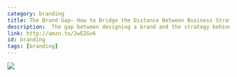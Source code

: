 ```yaml
---
category: branding
title: The Brand Gap— How to Bridge the Distance Between Business Strategy and Design
description:  The gap between designing a brand and the strategy behind it. Great read for brand identity designers.
link: http://amzn.to/2wEZGv6
id: branding
tags: [branding]
---
```

<a target="_blank"  href="https://www.amazon.com/gp/product/0321348109/ref=as_li_tl?ie=UTF8&camp=1789&creative=9325&creativeASIN=0321348109&linkCode=as2&tag=compassofdesi-20&linkId=bbf42cbdabe2bf65fadbe070c0eb3d09"><img border="0" src="//ws-na.amazon-adsystem.com/widgets/q?_encoding=UTF8&MarketPlace=US&ASIN=0321348109&ServiceVersion=20070822&ID=AsinImage&WS=1&Format=_SL250_&tag=compassofdesi-20" ></a><img src="//ir-na.amazon-adsystem.com/e/ir?t=compassofdesi-20&l=am2&o=1&a=0321348109" width="1" height="1" border="0" alt="" style="border:none !important; margin:0px !important;" />
